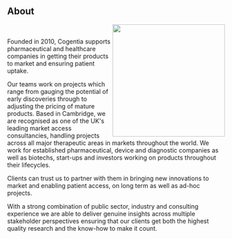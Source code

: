 ## About

<img src="/Cogentia-logo-RED-4-XLARGE-1200x288px.jpg" width="260" align="right" />
<br/>

Founded in 2010, Cogentia supports pharmaceutical and healthcare companies in getting their products to market and ensuring patient uptake.

Our teams work on projects which range from gauging the potential of early discoveries through to adjusting the pricing of mature products. Based in Cambridge, we are recognised as one of the UK's leading market access consultancies, handling projects across all major therapeutic areas in markets throughout the world. We work for established pharmaceutical, device and diagnostic companies as well as biotechs, start-ups and investors working on products throughout their lifecycles.

Clients can trust us to partner with them in bringing new innovations to market and enabling patient access, on long term as well as ad-hoc projects.

With a strong combination of public sector, industry and consulting experience we are able to deliver genuine insights across multiple stakeholder perspectives ensuring that our clients get both the highest quality research and the know-how to make it count.
